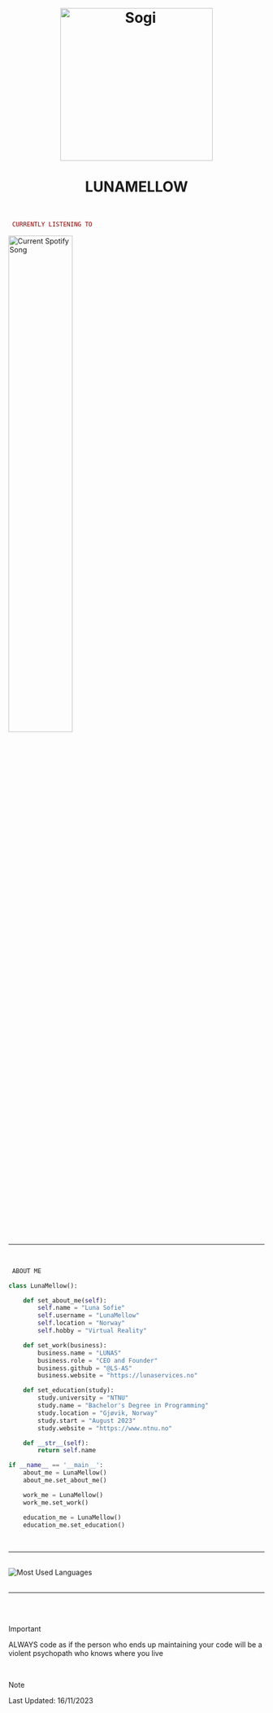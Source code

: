 <h1 align='center'>
  <br>
  <a href='https://www.youtube.com/watch?v=dQw4w9WgXcQ'><img src='https://cdn.discordapp.com/attachments/640641733151162388/1174732075547492452/Pfp-modified.png?ex=6568a980&is=65563480&hm=a8c723ddcd25795c85350329efa8f3ab58fcbc39f7c884a39d4f340742d2813d&' alt='Sogi' width='300'></a>
  <br>
  <br>
  LUNAMELLOW
  <br>
</h1>

<br>

```ruby
 CURRENTLY LISTENING TO
```
<div align="left">
  <a href="https://open.spotify.com/user/sushigameplay03?si=b8d3ddb4f0574e41" target="_blank">
    <img src="https://spotify-readme-git-main-lunas-projects-1ac9c12c.vercel.app/api?theme=dark" alt="Current Spotify Song" width="50%">
  </a>
</div>

<br>

---

<br>

```lex
 ABOUT ME
```

```python
class LunaMellow():

    def set_about_me(self):
        self.name = "Luna Sofie"
        self.username = "LunaMellow"
        self.location = "Norway"
        self.hobby = "Virtual Reality"

    def set_work(business):
        business.name = "LUNAS"
        business.role = "CEO and Founder"
        business.github = "@LS-AS"
        business.website = "https://lunaservices.no"

    def set_education(study):
        study.university = "NTNU"
        study.name = "Bachelor's Degree in Programming"
        study.location = "Gjøvik, Norway"
        study.start = "August 2023"
        study.website = "https://www.ntnu.no"

    def __str__(self):
        return self.name

if __name__ == '__main__':
    about_me = LunaMellow()
    about_me.set_about_me()

    work_me = LunaMellow()
    work_me.set_work()

    education_me = LunaMellow()
    education_me.set_education()

```

<br>

---

<br>

<div>
  <picture>
    <source
      media="(prefers-color-scheme: light), (prefers-color-scheme: no-preference)"
      srcset="https://github-readme-stats.vercel.app/api/top-langs?username=lunamellow&langs_count=8&layout=compact&card_width=495&count_private=true&include_all_commits=true&show_icons=true&hide_border=true&theme=default&bg_color=F6F8FA"
    />
    <source
      media="(prefers-color-scheme: dark)"
      srcset="https://github-readme-stats.vercel.app/api/top-langs?username=lunamellow&langs_count=8&layout=compact&card_width=495&count_private=true&include_all_commits=true&show_icons=true&hide_border=true&theme=github_dark&bg_color=161B22"
    />
    <img alt="Most Used Languages"> <!-- https://github.com/anuraghazra/github-readme-stats-->
  </picture>
</div>

<br>

---

<br>
<br>

> [!IMPORTANT]
> ALWAYS code as if the person who ends up maintaining your code will be a violent psychopath who knows where you live

<br>

> [!NOTE]
> Last Updated: 16/11/2023




<!--- COMMENTS BELOW HERE --->

<!--- snake -->
<!---<div align="center">
  <img  src="https://github.com/1999AZZAR/1999AZZAR/blob/main/resources/img/grid-snake.svg" alt="snake" width="110%"/></a>
</div>-->

<!--  Quote by <a href='https://books.google.co.id/books?id=gJf9tI2mytIC&pg=PT27#v=snippet&q=%22Always%20code%20as%20if%20the%20guy%20who%20ends%20up%20maintaining%20your%20code%20will%20be%20a%20violent%20psychopath%20who%20knows%20where%20you%20live%22&f=false' target='_blank'>Damian Conway</a>
-->
